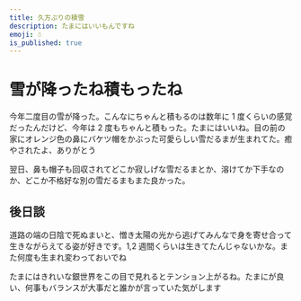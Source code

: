 ```yaml
---
title: 久方ぶりの積雪
description: たまにはいいもんですね
emoji: ☃️
is_published: true
---
```


# 雪が降ったね積もったね

今年二度目の雪が降った。こんなにちゃんと積もるのは数年に 1 度くらいの感覚だったんだけど、今年は 2 度もちゃんと積もった。たまにはいいね。目の前の家にオレンジ色の鼻にバケツ帽をかぶった可愛らしい雪だるまが生まれてた。癒やされたよ、ありがとう

翌日、鼻も帽子も回収されてどこか寂しげな雪だるまとか、溶けてか下手なのか、どこか不格好な別の雪だるまもまた良かった。

## 後日談

道路の端の日陰で死ぬまいと、憎き太陽の光から逃げてみんなで身を寄せ合って生きながらえてる姿が好きです。1,2 週間くらいは生きてたんじゃないかな。また何度も生まれ変わっておいでね

たまにはきれいな銀世界をこの目で見れるとテンション上がるね。たまにが良い、何事もバランスが大事だと誰かが言っていた気がします
